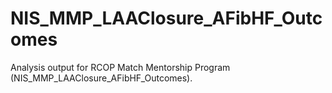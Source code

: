 # NIS_MMP_LAAClosure_AFibHF_Outcomes
Analysis output for RCOP Match Mentorship Program (NIS_MMP_LAAClosure_AFibHF_Outcomes).
